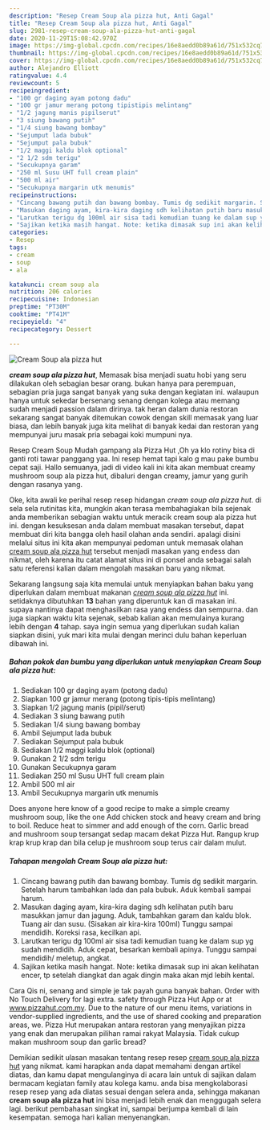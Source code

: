 ```yaml
---
description: "Resep Cream Soup ala pizza hut, Anti Gagal"
title: "Resep Cream Soup ala pizza hut, Anti Gagal"
slug: 2981-resep-cream-soup-ala-pizza-hut-anti-gagal
date: 2020-11-29T15:08:42.970Z
image: https://img-global.cpcdn.com/recipes/16e8aedd0b89a61d/751x532cq70/cream-soup-ala-pizza-hut-foto-resep-utama.jpg
thumbnail: https://img-global.cpcdn.com/recipes/16e8aedd0b89a61d/751x532cq70/cream-soup-ala-pizza-hut-foto-resep-utama.jpg
cover: https://img-global.cpcdn.com/recipes/16e8aedd0b89a61d/751x532cq70/cream-soup-ala-pizza-hut-foto-resep-utama.jpg
author: Alejandro Elliott
ratingvalue: 4.4
reviewcount: 5
recipeingredient:
- "100 gr daging ayam potong dadu"
- "100 gr jamur merang potong tipistipis melintang"
- "1/2 jagung manis pipilserut"
- "3 siung bawang putih"
- "1/4 siung bawang bombay"
- "Sejumput lada bubuk"
- "Sejumput pala bubuk"
- "1/2 maggi kaldu blok optional"
- "2 1/2 sdm terigu"
- "Secukupnya garam"
- "250 ml Susu UHT full cream plain"
- "500 ml air"
- "Secukupnya margarin utk menumis"
recipeinstructions:
- "Cincang bawang putih dan bawang bombay. Tumis dg sedikit margarin. Setelah harum tambahkan lada dan pala bubuk. Aduk kembali sampai harum."
- "Masukan daging ayam, kira-kira daging sdh kelihatan putih baru masukkan jamur dan jagung. Aduk, tambahkan garam dan kaldu blok. Tuang air dan susu. (Sisakan air kira-kira 100ml) Tunggu sampai mendidih. Koreksi rasa, kecilkan api."
- "Larutkan terigu dg 100ml air sisa tadi kemudian tuang ke dalam sup yg sudah mendidih. Aduk cepat, besarkan kembali apinya. Tunggu sampai mendidih/ meletup, angkat."
- "Sajikan ketika masih hangat. Note: ketika dimasak sup ini akan kelihatan encer, tp setelah diangkat dan agak dingin maka akan mjd lebih kental."
categories:
- Resep
tags:
- cream
- soup
- ala

katakunci: cream soup ala 
nutrition: 206 calories
recipecuisine: Indonesian
preptime: "PT30M"
cooktime: "PT41M"
recipeyield: "4"
recipecategory: Dessert

---
```



![Cream Soup ala pizza hut](https://img-global.cpcdn.com/recipes/16e8aedd0b89a61d/751x532cq70/cream-soup-ala-pizza-hut-foto-resep-utama.jpg)

<b><i>cream soup ala pizza hut</i></b>, Memasak bisa menjadi suatu hobi yang seru dilakukan oleh sebagian besar orang. bukan hanya para perempuan, sebagian pria juga sangat banyak yang suka dengan kegiatan ini. walaupun hanya untuk sekedar bersenang senang dengan kolega atau memang sudah menjadi passion dalam dirinya. tak heran dalam dunia restoran sekarang sangat banyak ditemukan cowok dengan skill memasak yang luar biasa, dan lebih banyak juga kita melihat di banyak kedai dan restoran yang mempunyai juru masak pria sebagai koki mumpuni nya.

Resep Cream Soup Mudah gampang ala Pizza Hut ,Oh ya klo rotiny bisa di ganti roti tawar panggang yaa. Ini resep hemat tapi kalo g mau pake bumbu cepat saji. Hallo semuanya, jadi di video kali ini kita akan membuat creamy mushroom soup ala pizza hut, dibaluri dengan creamy, jamur yang gurih dengan rasanya yang.

Oke, kita awali ke perihal resep resep hidangan <i>cream soup ala pizza hut</i>. di sela sela rutinitas kita, mungkin akan terasa membahagiakan bila sejenak anda memberikan sebagian waktu untuk meracik cream soup ala pizza hut ini. dengan kesuksesan anda dalam membuat masakan tersebut, dapat membuat diri kita bangga oleh hasil olahan anda sendiri. apalagi disini melalui situs ini kita akan mempunyai pedoman untuk memasak olahan <u>cream soup ala pizza hut</u> tersebut menjadi masakan yang endess dan nikmat, oleh karena itu catat alamat situs ini di ponsel anda sebagai salah satu referensi kalian dalam mengolah masakan baru yang nikmat.


Sekarang langsung saja kita memulai untuk menyiapkan bahan baku yang diperlukan dalam membuat makanan <u><i>cream soup ala pizza hut</i></u> ini. setidaknya dibutuhkan <b>13</b> bahan yang diperuntuk kan di masakan ini. supaya nantinya dapat menghasilkan rasa yang endess dan sempurna. dan juga siapkan waktu kita sejenak, sebab kalian akan memulainya kurang lebih dengan <b>4</b> tahap. saya ingin semua yang diperlukan sudah kalian siapkan disini, yuk mari kita mulai dengan merinci dulu bahan keperluan dibawah ini.

<!--inarticleads1-->

##### Bahan pokok dan bumbu yang diperlukan untuk menyiapkan Cream Soup ala pizza hut:

1. Sediakan 100 gr daging ayam (potong dadu)
1. Siapkan 100 gr jamur merang (potong tipis-tipis melintang)
1. Siapkan 1/2 jagung manis (pipil/serut)
1. Sediakan 3 siung bawang putih
1. Sediakan 1/4 siung bawang bombay
1. Ambil Sejumput lada bubuk
1. Sediakan Sejumput pala bubuk
1. Sediakan 1/2 maggi kaldu blok (optional)
1. Gunakan 2 1/2 sdm terigu
1. Gunakan Secukupnya garam
1. Sediakan 250 ml Susu UHT full cream plain
1. Ambil 500 ml air
1. Ambil Secukupnya margarin utk menumis


Does anyone here know of a good recipe to make a simple creamy mushroom soup, like the one Add chicken stock and heavy cream and bring to boil. Reduce heat to simmer and add enough of the corn. Garlic bread and mushroom soup tersangat sedap macam dekat Pizza Hut. Rangup krup krap krup krap dan bila celup je mushroom soup terus cair dalam mulut. 

<!--inarticleads2-->

##### Tahapan mengolah Cream Soup ala pizza hut:

1. Cincang bawang putih dan bawang bombay. Tumis dg sedikit margarin. Setelah harum tambahkan lada dan pala bubuk. Aduk kembali sampai harum.
1. Masukan daging ayam, kira-kira daging sdh kelihatan putih baru masukkan jamur dan jagung. Aduk, tambahkan garam dan kaldu blok. Tuang air dan susu. (Sisakan air kira-kira 100ml) Tunggu sampai mendidih. Koreksi rasa, kecilkan api.
1. Larutkan terigu dg 100ml air sisa tadi kemudian tuang ke dalam sup yg sudah mendidih. Aduk cepat, besarkan kembali apinya. Tunggu sampai mendidih/ meletup, angkat.
1. Sajikan ketika masih hangat. Note: ketika dimasak sup ini akan kelihatan encer, tp setelah diangkat dan agak dingin maka akan mjd lebih kental.


Cara Qis ni, senang and simple je tak payah guna banyak bahan. Order with No Touch Delivery for lagi extra. safety through Pizza Hut App or at www.pizzahut.com.my. Due to the nature of our menu items, variations in vendor-supplied ingredients, and the use of shared cooking and preparation areas, we. Pizza Hut merupakan antara restoran yang menyajikan pizza yang enak dan merupakan pilihan ramai rakyat Malaysia. Tidak cukup makan mushroom soup dan garlic bread? 

Demikian sedikit ulasan masakan tentang resep resep <u>cream soup ala pizza hut</u> yang nikmat. kami harapkan anda dapat memahami dengan artikel diatas, dan kamu dapat mengulanginya di acara lain untuk di sajikan dalam bermacam kegiatan family atau kolega kamu. anda bisa mengkolaborasi resep resep yang ada diatas sesuai dengan selera anda, sehingga makanan <b>cream soup ala pizza hut</b> ini bisa menjadi lebih enak dan menggugah selera lagi. berikut pembahasan singkat ini, sampai berjumpa kembali di lain kesempatan. semoga hari kalian menyenangkan.
